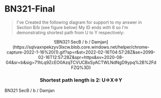 # BN321-Final

> I've Created the following diagram for support to my answer in Section B/b (see figure below)
> My ID ends with 8 so I'm demonstrating shortest path from U to Y respectively:
<center>
![BN321 SecB / b / Damjan](https://sqlvaxnpekzyv3lxcw.blob.core.windows.net/helper/chrome-capture-2022-1-16%20(1).gif?sp=r&st=2022-02-16T04:57:28Z&se=2099-02-16T12:57:28Z&spr=https&sv=2020-08-04&sr=b&sig=71hLq9ZcEO0AzqTCVUCBxSyACTWLNdNgD9ypq%2B%2FdFZQ%3D)
</center>
<h3 align="center">Shortest path length is 2: U⇒X⇒Y</h3>

BN321 SecB / b / Damjan


